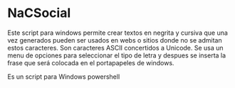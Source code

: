 # NaCSocial
Este script para windows permite crear textos en negrita y cursiva que una vez generados pueden ser usados en webs o sitios donde no se admitan estos caracteres.
Son caracteres ASCII concertidos a Unicode. 
Se usa un menu de opciones para seleccionar el tipo de letra y despues se inserta la frase que será colocada en el portapapeles de windows.

Es un script para Windows powershell
